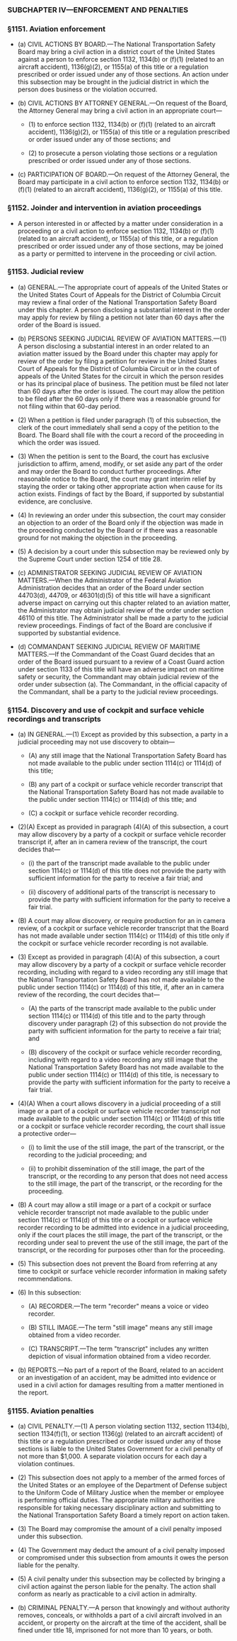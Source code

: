 ### SUBCHAPTER IV—ENFORCEMENT AND PENALTIES

### §1151. Aviation enforcement
* (a) CIVIL ACTIONS BY BOARD.—The National Transportation Safety Board may bring a civil action in a district court of the United States against a person to enforce section 1132, 1134(b) or (f)(1) (related to an aircraft accident), 1136(g)(2), or 1155(a) of this title or a regulation prescribed or order issued under any of those sections. An action under this subsection may be brought in the judicial district in which the person does business or the violation occurred.

* (b) CIVIL ACTIONS BY ATTORNEY GENERAL.—On request of the Board, the Attorney General may bring a civil action in an appropriate court—

  * (1) to enforce section 1132, 1134(b) or (f)(1) (related to an aircraft accident), 1136(g)(2), or 1155(a) of this title or a regulation prescribed or order issued under any of those sections; and

  * (2) to prosecute a person violating those sections or a regulation prescribed or order issued under any of those sections.


* (c) PARTICIPATION OF BOARD.—On request of the Attorney General, the Board may participate in a civil action to enforce section 1132, 1134(b) or (f)(1) (related to an aircraft accident), 1136(g)(2), or 1155(a) of this title.

### §1152. Joinder and intervention in aviation proceedings
* A person interested in or affected by a matter under consideration in a proceeding or a civil action to enforce section 1132, 1134(b) or (f)(1) (related to an aircraft accident), or 1155(a) of this title, or a regulation prescribed or order issued under any of those sections, may be joined as a party or permitted to intervene in the proceeding or civil action.

### §1153. Judicial review
* (a) GENERAL.—The appropriate court of appeals of the United States or the United States Court of Appeals for the District of Columbia Circuit may review a final order of the National Transportation Safety Board under this chapter. A person disclosing a substantial interest in the order may apply for review by filing a petition not later than 60 days after the order of the Board is issued.

* (b) PERSONS SEEKING JUDICIAL REVIEW OF AVIATION MATTERS.—(1) A person disclosing a substantial interest in an order related to an aviation matter issued by the Board under this chapter may apply for review of the order by filing a petition for review in the United States Court of Appeals for the District of Columbia Circuit or in the court of appeals of the United States for the circuit in which the person resides or has its principal place of business. The petition must be filed not later than 60 days after the order is issued. The court may allow the petition to be filed after the 60 days only if there was a reasonable ground for not filing within that 60-day period.

* (2) When a petition is filed under paragraph (1) of this subsection, the clerk of the court immediately shall send a copy of the petition to the Board. The Board shall file with the court a record of the proceeding in which the order was issued.

* (3) When the petition is sent to the Board, the court has exclusive jurisdiction to affirm, amend, modify, or set aside any part of the order and may order the Board to conduct further proceedings. After reasonable notice to the Board, the court may grant interim relief by staying the order or taking other appropriate action when cause for its action exists. Findings of fact by the Board, if supported by substantial evidence, are conclusive.

* (4) In reviewing an order under this subsection, the court may consider an objection to an order of the Board only if the objection was made in the proceeding conducted by the Board or if there was a reasonable ground for not making the objection in the proceeding.

* (5) A decision by a court under this subsection may be reviewed only by the Supreme Court under section 1254 of title 28.

* (c) ADMINISTRATOR SEEKING JUDICIAL REVIEW OF AVIATION MATTERS.—When the Administrator of the Federal Aviation Administration decides that an order of the Board under section 44703(d), 44709, or 46301(d)(5) of this title will have a significant adverse impact on carrying out this chapter related to an aviation matter, the Administrator may obtain judicial review of the order under section 46110 of this title. The Administrator shall be made a party to the judicial review proceedings. Findings of fact of the Board are conclusive if supported by substantial evidence.

* (d) COMMANDANT SEEKING JUDICIAL REVIEW OF MARITIME MATTERS.—If the Commandant of the Coast Guard decides that an order of the Board issued pursuant to a review of a Coast Guard action under section 1133 of this title will have an adverse impact on maritime safety or security, the Commandant may obtain judicial review of the order under subsection (a). The Commandant, in the official capacity of the Commandant, shall be a party to the judicial review proceedings.

### §1154. Discovery and use of cockpit and surface vehicle recordings and transcripts
* (a) IN GENERAL.—(1) Except as provided by this subsection, a party in a judicial proceeding may not use discovery to obtain—

  * (A) any still image that the National Transportation Safety Board has not made available to the public under section 1114(c) or 1114(d) of this title;

  * (B) any part of a cockpit or surface vehicle recorder transcript that the National Transportation Safety Board has not made available to the public under section 1114(c) or 1114(d) of this title; and

  * (C) a cockpit or surface vehicle recorder recording.


* (2)(A) Except as provided in paragraph (4)(A) of this subsection, a court may allow discovery by a party of a cockpit or surface vehicle recorder transcript if, after an in camera review of the transcript, the court decides that—

  * (i) the part of the transcript made available to the public under section 1114(c) or 1114(d) of this title does not provide the party with sufficient information for the party to receive a fair trial; and

  * (ii) discovery of additional parts of the transcript is necessary to provide the party with sufficient information for the party to receive a fair trial.


* (B) A court may allow discovery, or require production for an in camera review, of a cockpit or surface vehicle recorder transcript that the Board has not made available under section 1114(c) or 1114(d) of this title only if the cockpit or surface vehicle recorder recording is not available.

* (3) Except as provided in paragraph (4)(A) of this subsection, a court may allow discovery by a party of a cockpit or surface vehicle recorder recording, including with regard to a video recording any still image that the National Transportation Safety Board has not made available to the public under section 1114(c) or 1114(d) of this title, if, after an in camera review of the recording, the court decides that—

  * (A) the parts of the transcript made available to the public under section 1114(c) or 1114(d) of this title and to the party through discovery under paragraph (2) of this subsection do not provide the party with sufficient information for the party to receive a fair trial; and

  * (B) discovery of the cockpit or surface vehicle recorder recording, including with regard to a video recording any still image that the National Transportation Safety Board has not made available to the public under section 1114(c) or 1114(d) of this title, is necessary to provide the party with sufficient information for the party to receive a fair trial.


* (4)(A) When a court allows discovery in a judicial proceeding of a still image or a part of a cockpit or surface vehicle recorder transcript not made available to the public under section 1114(c) or 1114(d) of this title or a cockpit or surface vehicle recorder recording, the court shall issue a protective order—

  * (i) to limit the use of the still image, the part of the transcript, or the recording to the judicial proceeding; and

  * (ii) to prohibit dissemination of the still image, the part of the transcript, or the recording to any person that does not need access to the still image, the part of the transcript, or the recording for the proceeding.


* (B) A court may allow a still image or a part of a cockpit or surface vehicle recorder transcript not made available to the public under section 1114(c) or 1114(d) of this title or a cockpit or surface vehicle recorder recording to be admitted into evidence in a judicial proceeding, only if the court places the still image, the part of the transcript, or the recording under seal to prevent the use of the still image, the part of the transcript, or the recording for purposes other than for the proceeding.

* (5) This subsection does not prevent the Board from referring at any time to cockpit or surface vehicle recorder information in making safety recommendations.

* (6) In this subsection:

  * (A) RECORDER.—The term "recorder" means a voice or video recorder.

  * (B) STILL IMAGE.—The term "still image" means any still image obtained from a video recorder.

  * (C) TRANSCRIPT.—The term "transcript" includes any written depiction of visual information obtained from a video recorder.


* (b) REPORTS.—No part of a report of the Board, related to an accident or an investigation of an accident, may be admitted into evidence or used in a civil action for damages resulting from a matter mentioned in the report.

### §1155. Aviation penalties
* (a) CIVIL PENALTY.—(1) A person violating section 1132, section 1134(b), section 1134(f)(1), or section 1136(g) (related to an aircraft accident) of this title or a regulation prescribed or order issued under any of those sections is liable to the United States Government for a civil penalty of not more than $1,000. A separate violation occurs for each day a violation continues.

* (2) This subsection does not apply to a member of the armed forces of the United States or an employee of the Department of Defense subject to the Uniform Code of Military Justice when the member or employee is performing official duties. The appropriate military authorities are responsible for taking necessary disciplinary action and submitting to the National Transportation Safety Board a timely report on action taken.

* (3) The Board may compromise the amount of a civil penalty imposed under this subsection.

* (4) The Government may deduct the amount of a civil penalty imposed or compromised under this subsection from amounts it owes the person liable for the penalty.

* (5) A civil penalty under this subsection may be collected by bringing a civil action against the person liable for the penalty. The action shall conform as nearly as practicable to a civil action in admiralty.

* (b) CRIMINAL PENALTY.—A person that knowingly and without authority removes, conceals, or withholds a part of a civil aircraft involved in an accident, or property on the aircraft at the time of the accident, shall be fined under title 18, imprisoned for not more than 10 years, or both.